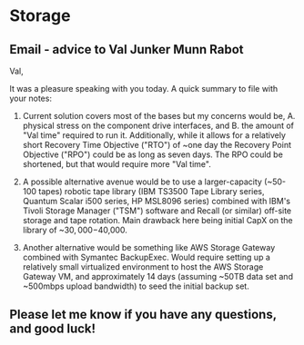 # Storage

## Email - advice to Val Junker Munn Rabot

Val,

It was a pleasure speaking with you today.  A quick summary to file with your notes:

1. Current solution covers most of the bases but my concerns would be, A. physical stress on the component drive interfaces, and B. the amount of "Val time" required to run it.  Additionally, while it allows for a relatively short Recovery Time Objective ("RTO") of ~one day the Recovery Point Objective ("RPO") could be as long as seven days.  The RPO could be shortened, but that would require more "Val time".

2. A possible alternative avenue would be to use a larger-capacity (~50-100 tapes) robotic tape library (IBM TS3500 Tape Library series, Quantum Scalar i500 series, HP MSL8096 series) combined with IBM's Tivoli Storage Manager ("TSM") software and Recall (or similar) off-site storage and tape rotation.  Main drawback here being initial CapX on the library of ~$30,000-$40,000.

3. Another alternative would be something like AWS Storage Gateway combined with Symantec BackupExec.  Would require setting up a relatively small virtualized environment to host the AWS Storage Gateway VM, and approximately 14 days (assuming ~50TB data set and ~500mbps upload bandwidth) to seed the initial backup set.

## Please let me know if you have any questions, and good luck!